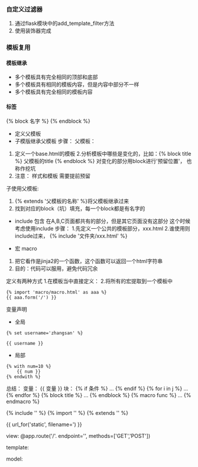 ### 自定义过滤器
1. 通过flask模块中的add_template_filter方法
2. 使用装饰器完成

### 模板复用
#### 模板继承
- 多个模板具有完全相同的顶部和底部
- 多个模板具有相同的模板内容，但是内容中部分不一样
- 多个模板具有完全相同的模板内容

#### 标签
{% block 名字 %}
{% endblock %}
- 定义父模板
- 子模版继承父模板
步骤：
父模板：
1. 定义一个base.html的模板
2.分析模板中哪些是变化的，比如：{% block title %} 父模板的title {% endblock %}
   对变化的部分用block进行'预留位置'， 也称作挖坑
3. 注意： 样式和模板 需要提前预留

子使用父模板:
1. {% extends '父模板的名称' %}将父模板继承过来
2. 找到对应的block（坑）填充，每一个block都是有名字的


- include 包含
在A,B,C页面都共有的部分，但是其它页面没有这部分
这个时候考虑使用include
步骤：
1.先定义一个公共的模板部分，xxx.html
2.谁使用则include过来， {% include '文件夹/xxx.html' %}

- 宏 macro
1. 把它看作是jinja2的一个函数，这个函数可以返回一个html字符串
2. 目的：代码可以服用，避免代码冗余

定义有两种方式
1.在模板当中直接定义：
2.将所有的宏提取到一个模板中
```
{% import 'macro/macro.html' as aaa %}
{{ aaa.form('/') }}
```

变量声明
- 全局
```
{% set username='zhangsan' %}

{{ username }}
```

- 局部
```
{% with num=10 %}
    {{ num }}
{% endwith %}
```


总结：
变量： {{ 变量 }}
块：
{% if 条件 %} ... {% endif %}
{% for i in j %} ... {% endfor %}
{% block title %} ... {% endblock %}
{% macro func %} ... {% endmacro %}

{% include '' %}
{% import '' %}
{% extends '' %}

{{ url_for('static', filename=') }}

view:
@app.route('/'. endpoint='', methods=['GET','POST'])

template:

model: